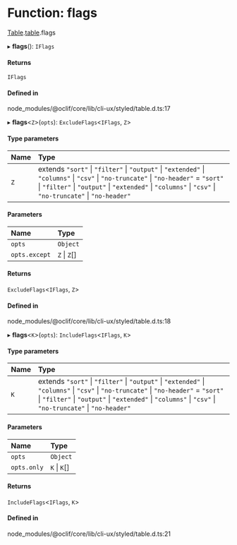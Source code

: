 # Function: flags

[Table](../modules/ux.Table-1.md).[table](../modules/ux.Table-1.table-1.md).flags

▸ **flags**(): `IFlags`

#### Returns

`IFlags`

#### Defined in

node_modules/@oclif/core/lib/cli-ux/styled/table.d.ts:17

▸ **flags**<`Z`\>(`opts`): `ExcludeFlags`<`IFlags`, `Z`\>

#### Type parameters

| Name | Type |
| :------ | :------ |
| `Z` | extends ``"sort"`` \| ``"filter"`` \| ``"output"`` \| ``"extended"`` \| ``"columns"`` \| ``"csv"`` \| ``"no-truncate"`` \| ``"no-header"`` = ``"sort"`` \| ``"filter"`` \| ``"output"`` \| ``"extended"`` \| ``"columns"`` \| ``"csv"`` \| ``"no-truncate"`` \| ``"no-header"`` |

#### Parameters

| Name | Type |
| :------ | :------ |
| `opts` | `Object` |
| `opts.except` | `Z` \| `Z`[] |

#### Returns

`ExcludeFlags`<`IFlags`, `Z`\>

#### Defined in

node_modules/@oclif/core/lib/cli-ux/styled/table.d.ts:18

▸ **flags**<`K`\>(`opts`): `IncludeFlags`<`IFlags`, `K`\>

#### Type parameters

| Name | Type |
| :------ | :------ |
| `K` | extends ``"sort"`` \| ``"filter"`` \| ``"output"`` \| ``"extended"`` \| ``"columns"`` \| ``"csv"`` \| ``"no-truncate"`` \| ``"no-header"`` = ``"sort"`` \| ``"filter"`` \| ``"output"`` \| ``"extended"`` \| ``"columns"`` \| ``"csv"`` \| ``"no-truncate"`` \| ``"no-header"`` |

#### Parameters

| Name | Type |
| :------ | :------ |
| `opts` | `Object` |
| `opts.only` | `K` \| `K`[] |

#### Returns

`IncludeFlags`<`IFlags`, `K`\>

#### Defined in

node_modules/@oclif/core/lib/cli-ux/styled/table.d.ts:21
